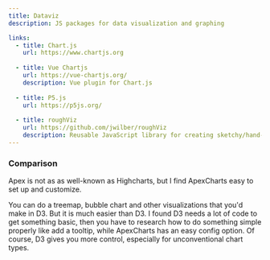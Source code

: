 ```yaml
---
title: Dataviz
description: JS packages for data visualization and graphing

links:
  - title: Chart.js
    url: https://www.chartjs.org
    
  - title: Vue Chartjs
    url: https://vue-chartjs.org/
    description: Vue plugin for Chart.js
    
  - title: P5.js
    url: https://p5js.org/
    
  - title: roughViz
    url: https://github.com/jwilber/roughViz
    description: Reusable JavaScript library for creating sketchy/hand-drawn styled charts in the browser
---
```




### Comparison

Apex is not as as well-known as Highcharts, but I find ApexCharts easy to set up and customize.

You can do a treemap, bubble chart and other visualizations that you'd make in D3. But it is much easier than D3. I found D3 needs a lot of code to get something basic, then you have to research how to do something simple properly like add a tooltip, while ApexCharts has an easy config option. Of course, D3 gives you more control, especially for unconventional chart types.

